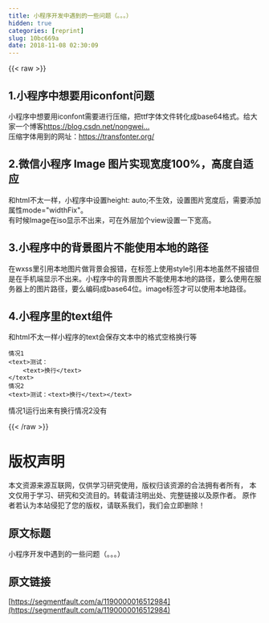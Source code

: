 ```yaml
---
title: 小程序开发中遇到的一些问题（。。。）
hidden: true
categories: [reprint]
slug: 10bc669a
date: 2018-11-08 02:30:09
---
```


{{< raw >}}
<h2 id="articleHeader0">1.&#x5C0F;&#x7A0B;&#x5E8F;&#x4E2D;&#x60F3;&#x8981;&#x7528;iconfont&#x95EE;&#x9898;</h2><p>&#x5C0F;&#x7A0B;&#x5E8F;&#x4E2D;&#x60F3;&#x8981;&#x7528;iconfont&#x9700;&#x8981;&#x8FDB;&#x884C;&#x538B;&#x7F29;&#xFF0C;&#x628A;ttf&#x5B57;&#x4F53;&#x6587;&#x4EF6;&#x8F6C;&#x5316;&#x6210;base64&#x683C;&#x5F0F;&#x3002;&#x7ED9;&#x5927;&#x5BB6;&#x4E00;&#x4E2A;&#x535A;&#x5BA2;<a href="https://blog.csdn.net/nongweiyilady/article/details/74244362" rel="nofollow noreferrer" target="_blank">https://blog.csdn.net/nongwei...</a><br>&#x538B;&#x7F29;&#x5B57;&#x4F53;&#x7528;&#x5230;&#x7684;&#x7F51;&#x5740;&#xFF1A;<a href="https://transfonter.org/" rel="nofollow noreferrer" target="_blank">https://transfonter.org/</a></p><h2 id="articleHeader1">2.&#x5FAE;&#x4FE1;&#x5C0F;&#x7A0B;&#x5E8F; Image &#x56FE;&#x7247;&#x5B9E;&#x73B0;&#x5BBD;&#x5EA6;100%&#xFF0C;&#x9AD8;&#x5EA6;&#x81EA;&#x9002;&#x5E94;</h2><p>&#x548C;html&#x4E0D;&#x592A;&#x4E00;&#x6837;&#xFF0C;&#x5C0F;&#x7A0B;&#x5E8F;&#x4E2D;&#x8BBE;&#x7F6E;height: auto;&#x4E0D;&#x751F;&#x6548;&#xFF0C;&#x8BBE;&#x7F6E;&#x56FE;&#x7247;&#x5BBD;&#x5EA6;&#x540E;&#xFF0C;&#x9700;&#x8981;&#x6DFB;&#x52A0;&#x5C5E;&#x6027;mode=&quot;widthFix&quot;&#x3002;<br>&#x6709;&#x65F6;&#x5019;Image&#x5728;iso&#x663E;&#x793A;&#x4E0D;&#x51FA;&#x6765;&#xFF0C;&#x53EF;&#x5728;&#x5916;&#x5C42;&#x52A0;&#x4E2A;view&#x8BBE;&#x7F6E;&#x4E00;&#x4E0B;&#x5BBD;&#x9AD8;&#x3002;</p><h2 id="articleHeader2">3.&#x5C0F;&#x7A0B;&#x5E8F;&#x4E2D;&#x7684;&#x80CC;&#x666F;&#x56FE;&#x7247;&#x4E0D;&#x80FD;&#x4F7F;&#x7528;&#x672C;&#x5730;&#x7684;&#x8DEF;&#x5F84;</h2><p>&#x5728;wxss&#x91CC;&#x5F15;&#x7528;&#x672C;&#x5730;&#x56FE;&#x7247;&#x505A;&#x80CC;&#x666F;&#x4F1A;&#x62A5;&#x9519;&#xFF0C;&#x5728;&#x6807;&#x7B7E;&#x4E0A;&#x4F7F;&#x7528;style&#x5F15;&#x7528;&#x672C;&#x5730;&#x867D;&#x7136;&#x4E0D;&#x62A5;&#x9519;&#x4F46;&#x662F;&#x5728;&#x624B;&#x673A;&#x7AEF;&#x663E;&#x793A;&#x4E0D;&#x51FA;&#x6765;&#x3002;&#x5C0F;&#x7A0B;&#x5E8F;&#x4E2D;&#x7684;&#x80CC;&#x666F;&#x56FE;&#x7247;&#x4E0D;&#x80FD;&#x4F7F;&#x7528;&#x672C;&#x5730;&#x7684;&#x8DEF;&#x5F84;&#xFF0C;&#x8981;&#x4E48;&#x4F7F;&#x7528;&#x5728;&#x670D;&#x52A1;&#x5668;&#x4E0A;&#x7684;&#x56FE;&#x7247;&#x8DEF;&#x5F84;&#xFF0C;&#x8981;&#x4E48;&#x7F16;&#x7801;&#x6210;base64&#x4F4D;&#x3002;image&#x6807;&#x7B7E;&#x624D;&#x53EF;&#x4EE5;&#x4F7F;&#x7528;&#x672C;&#x5730;&#x8DEF;&#x5F84;&#x3002;</p><h2 id="articleHeader3">4.&#x5C0F;&#x7A0B;&#x5E8F;&#x91CC;&#x7684;text&#x7EC4;&#x4EF6;</h2><p>&#x548C;html&#x4E0D;&#x592A;&#x4E00;&#x6837;&#x5C0F;&#x7A0B;&#x5E8F;&#x7684;text&#x4F1A;&#x4FDD;&#x5B58;&#x6587;&#x672C;&#x4E2D;&#x7684;&#x683C;&#x5F0F;&#x7A7A;&#x683C;&#x6362;&#x884C;&#x7B49;</p><div class="widget-codetool" style="display:none"><div class="widget-codetool--inner"><span class="selectCode code-tool" data-toggle="tooltip" data-placement="top" title="" data-original-title="&#x5168;&#x9009;"></span> <span type="button" class="copyCode code-tool" data-toggle="tooltip" data-placement="top" data-clipboard-text="&#x60C5;&#x51B5;1
&lt;text&gt;&#x6D4B;&#x8BD5;&#xFF1A;
    &lt;text&gt;&#x6362;&#x884C;&lt;/text&gt;
&lt;/text&gt;
&#x60C5;&#x51B5;2
&lt;text&gt;&#x6D4B;&#x8BD5;&#xFF1A;&lt;text&gt;&#x6362;&#x884C;&lt;/text&gt;&lt;/text&gt;" title="" data-original-title="&#x590D;&#x5236;"></span> <span type="button" class="saveToNote code-tool" data-toggle="tooltip" data-placement="top" title="" data-original-title="&#x653E;&#x8FDB;&#x7B14;&#x8BB0;"></span></div></div><pre class="hljs applescript"><code>&#x60C5;&#x51B5;<span class="hljs-number">1</span>
&lt;<span class="hljs-built_in">text</span>&gt;&#x6D4B;&#x8BD5;&#xFF1A;
    &lt;<span class="hljs-built_in">text</span>&gt;&#x6362;&#x884C;&lt;/<span class="hljs-built_in">text</span>&gt;
&lt;/<span class="hljs-built_in">text</span>&gt;
&#x60C5;&#x51B5;<span class="hljs-number">2</span>
&lt;<span class="hljs-built_in">text</span>&gt;&#x6D4B;&#x8BD5;&#xFF1A;&lt;<span class="hljs-built_in">text</span>&gt;&#x6362;&#x884C;&lt;/<span class="hljs-built_in">text</span>&gt;&lt;/<span class="hljs-built_in">text</span>&gt;</code></pre><p>&#x60C5;&#x51B5;1&#x8FD0;&#x884C;&#x51FA;&#x6765;&#x6709;&#x6362;&#x884C;&#x60C5;&#x51B5;2&#x6CA1;&#x6709;</p>
{{< /raw >}}

# 版权声明
本文资源来源互联网，仅供学习研究使用，版权归该资源的合法拥有者所有，
本文仅用于学习、研究和交流目的。转载请注明出处、完整链接以及原作者。
原作者若认为本站侵犯了您的版权，请联系我们，我们会立即删除！

## 原文标题
小程序开发中遇到的一些问题（。。。）

## 原文链接
[https://segmentfault.com/a/1190000016512984](https://segmentfault.com/a/1190000016512984)

